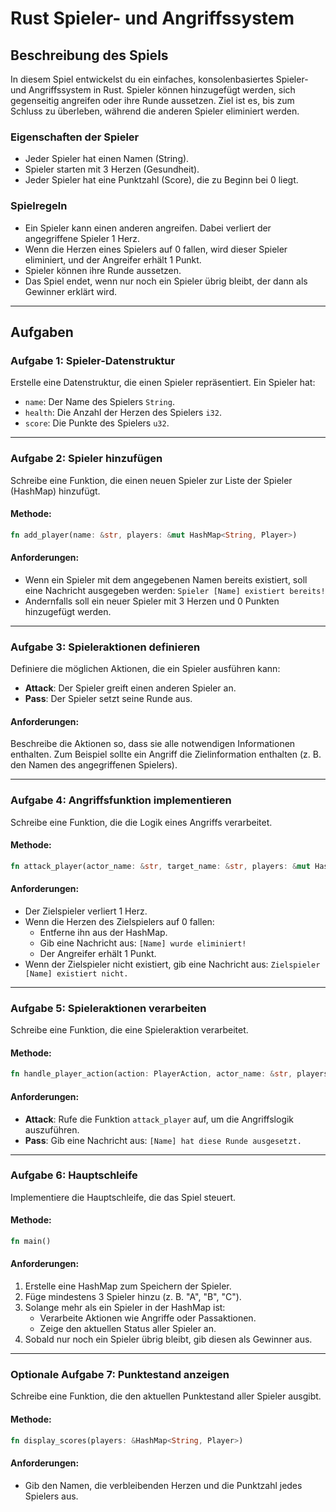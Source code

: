 # Rust Spieler- und Angriffssystem

## Beschreibung des Spiels
In diesem Spiel entwickelst du ein einfaches, konsolenbasiertes Spieler- und Angriffssystem in Rust. Spieler können hinzugefügt werden, sich gegenseitig angreifen oder ihre Runde aussetzen. Ziel ist es, bis zum Schluss zu überleben, während die anderen Spieler eliminiert werden.

### Eigenschaften der Spieler
- Jeder Spieler hat einen Namen (String).
- Spieler starten mit 3 Herzen (Gesundheit).
- Jeder Spieler hat eine Punktzahl (Score), die zu Beginn bei 0 liegt.

### Spielregeln
- Ein Spieler kann einen anderen angreifen. Dabei verliert der angegriffene Spieler 1 Herz.
- Wenn die Herzen eines Spielers auf 0 fallen, wird dieser Spieler eliminiert, und der Angreifer erhält 1 Punkt.
- Spieler können ihre Runde aussetzen.
- Das Spiel endet, wenn nur noch ein Spieler übrig bleibt, der dann als Gewinner erklärt wird.

---

## Aufgaben

### Aufgabe 1: Spieler-Datenstruktur
Erstelle eine Datenstruktur, die einen Spieler repräsentiert. Ein Spieler hat:
- `name`: Der Name des Spielers `String`.
- `health`: Die Anzahl der Herzen des Spielers `i32`.
- `score`: Die Punkte des Spielers `u32`.

---

### Aufgabe 2: Spieler hinzufügen
Schreibe eine Funktion, die einen neuen Spieler zur Liste der Spieler (HashMap) hinzufügt.

#### Methode:
```rust
fn add_player(name: &str, players: &mut HashMap<String, Player>)
```

#### Anforderungen:
- Wenn ein Spieler mit dem angegebenen Namen bereits existiert, soll eine Nachricht ausgegeben werden: `Spieler [Name] existiert bereits!`
- Andernfalls soll ein neuer Spieler mit 3 Herzen und 0 Punkten hinzugefügt werden.

---

### Aufgabe 3: Spieleraktionen definieren
Definiere die möglichen Aktionen, die ein Spieler ausführen kann:
- **Attack**: Der Spieler greift einen anderen Spieler an.
- **Pass**: Der Spieler setzt seine Runde aus.

#### Anforderungen:
Beschreibe die Aktionen so, dass sie alle notwendigen Informationen enthalten. Zum Beispiel sollte ein Angriff die Zielinformation enthalten (z. B. den Namen des angegriffenen Spielers).

---

### Aufgabe 4: Angriffsfunktion implementieren
Schreibe eine Funktion, die die Logik eines Angriffs verarbeitet.

#### Methode:
```rust
fn attack_player(actor_name: &str, target_name: &str, players: &mut HashMap<String, Player>)
```

#### Anforderungen:
- Der Zielspieler verliert 1 Herz.
- Wenn die Herzen des Zielspielers auf 0 fallen:
  - Entferne ihn aus der HashMap.
  - Gib eine Nachricht aus: `[Name] wurde eliminiert!`
  - Der Angreifer erhält 1 Punkt.
- Wenn der Zielspieler nicht existiert, gib eine Nachricht aus: `Zielspieler [Name] existiert nicht.`

---

### Aufgabe 5: Spieleraktionen verarbeiten
Schreibe eine Funktion, die eine Spieleraktion verarbeitet.

#### Methode:
```rust
fn handle_player_action(action: PlayerAction, actor_name: &str, players: &mut HashMap<String, Player>)
```

#### Anforderungen:
- **Attack**: Rufe die Funktion `attack_player` auf, um die Angriffslogik auszuführen.
- **Pass**: Gib eine Nachricht aus: `[Name] hat diese Runde ausgesetzt.`

---

### Aufgabe 6: Hauptschleife
Implementiere die Hauptschleife, die das Spiel steuert.

#### Methode:
```rust
fn main()
```

#### Anforderungen:
1. Erstelle eine HashMap zum Speichern der Spieler.
2. Füge mindestens 3 Spieler hinzu (z. B. "A", "B", "C").
3. Solange mehr als ein Spieler in der HashMap ist:
   - Verarbeite Aktionen wie Angriffe oder Passaktionen.
   - Zeige den aktuellen Status aller Spieler an.
4. Sobald nur noch ein Spieler übrig bleibt, gib diesen als Gewinner aus.

---

### Optionale Aufgabe 7: Punktestand anzeigen
Schreibe eine Funktion, die den aktuellen Punktestand aller Spieler ausgibt.

#### Methode:
```rust
fn display_scores(players: &HashMap<String, Player>)
```

#### Anforderungen:
- Gib den Namen, die verbleibenden Herzen und die Punktzahl jedes Spielers aus.
